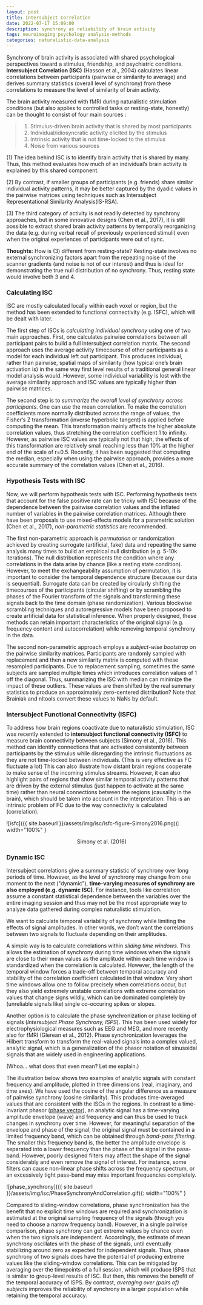 ```yaml
---
layout: post
title: Intersubject Correlation
date: 2022-07-17 15:09:00
description: synchrony as reliability of brain activity
tags: neuroimaging psychology analysis-methods
categories: naturalistic-data-analysis
---
```


Synchrony of brain activity is associated with shared psychological perspectives toward a stimulus, friendship, and psychiatric conditions. **Intersubject Correlation (ISC)** (Hasson et al., 2004) calculates linear correlations between participants (pairwise or similarity to average) and derives summary statistics (overall level of synchrony) from these correlations to measure the level of similarity of brain activity. 

The brain activity measured with fMRI during naturalistic stimulation conditions (but also applies to controlled tasks or resting-state, honestly) can be thought to consist of four main sources : 

>    1. Stimulus-driven brain activity that is shared by most participants
>    2. Individual/idiosyncratic activity elicited by the stimulus
>    3. Intrinsic activity that is not time-locked to the stimulus
>    4. Noise from various sources


(1) The idea behind ISC is to identify brain activity that is shared by many. Thus, this method evaluates how much of an individual’s brain activity is explained by this shared component.

(2) By contrast, if smaller groups of participants (e.g. friends) share similar individual activity patterns, it may be better captured by the dyadic values in the pairwise matrices using techniques such as Intersubject Representational Similarity Analysis(IS-RSA). 

(3) The third category of activity is not readily detected by synchrony approaches, but in some innovative designs (Chen et al., 2017), it is still possible to extract shared brain activity patterns by temporally reorganizing the data (e.g. during verbal recall of previously experienced stimuli) even when the original experiences of participants were out of sync.    

**Thoughts:** How is (3) different from resting-state? 
Resting-state involves no external synchronizing factors apart from the repeating noise of the scanner gradients (and noise is not of our interest) and thus is ideal for demonstrating the true null distribution of no synchrony. Thus, resting state would involve both 3 and 4.



### Calculating ISC


ISC are mostly calculated locally within each voxel or region, but the method has been extended to functional connectivity (e.g. ISFC), which will be dealt with later. 

The first step of ISCs is *calculating individual synchrony* using one of two main approaches. First, one calculates pairwise correlations between all participant pairs to build a full intersubject correlation matrix. The second approach uses the average activity timecourse of other participants as a model for each individual left out participant. This produces individual, rather than pairwise, spatial maps of similarity (how typical one’s brain activation is) in the same way first level results of a traditional general linear model analysis would. However, some individual variability is lost with the average similarity approach and ISC values are typically higher than pairwise matrices.

The second step is to *summarize the overall level of synchrony across participants*. One can use the mean correlation. To make the correlation coefficients more normally distributed across the range of values, the Fisher’s Z transformation (inverse hyperbolic tangent) is applied before computing the mean. This transformation mainly affects the higher absolute correlation values, thus stretching the correlation coefficient 1 to infinity. However, as pairwise ISC values are typically not that high, the effects of this transformation are relatively small reaching less than 10% at the higher end of the scale of r=0.5. Recently, it has been suggested that computing the median, especially when using the pairwise approach, provides a more accurate summary of the correlation values (Chen et al., 2016).



### Hypothesis Tests with ISC


Now, we will perform hypothesis tests with ISC. Performing hypothesis tests that account for the false positive rate can be tricky with ISC because of the dependence between the pairwise correlation values and the inflated number of variables in the pairwise correlation matrices. Although there have been proposals to use mixed-effects models for a parametric solution (Chen et al., 2017), *non-parametric statistics* are recommended. 

The first non-parametric approach is *permutation* or randomization achieved by creating surrogate (artificial, fake) data and repeating the same analysis many times to build an empirical null distribution (e.g. 5-10k iterations). The null distribution represents the condition where any correlations in the data arise by chance (like a resting state condition). However, to meet the exchangeability assumption of permutation, it is important to consider the temporal dependence structure (because our data is sequential). Surrogate data can be created by circularly shifting the timecourses of the participants (circular shifting) or by scrambling the phases of the Fourier transform of the signals and transforming these signals back to the time domain (phase randomization). Various blockwise scrambling techniques and autoregressive models have been proposed to create artificial data for statistical inference. When properly designed, these methods can retain important characteristics of the original signal (e.g. frequency content and autocorrelation) while removing temporal synchrony in the data. 

The second non-parametric approach employs a *subject-wise bootstrap* on the pairwise similarity matrices. Participants are randomly sampled with replacement and then a new similarity matrix is computed with these resampled participants. Due to replacement sampling, sometimes the same subjects are sampled multiple times which introduces correlation values of 1 off the diagonal. Thus, summarizing the ISC with median can minimize the impact of these outliers. These values are then shifted by the real summary statistics to produce an approximately zero-centered distribution? Note that Brainiak and nltools convert these values to NaNs by default. 



### Intersubject Functional Connectivity (ISFC)


To address how brain regions coactivate due to naturalistic stimulation, ISC was recently extended to **intersubject functional connectivity (ISFC)** to measure brain connectivity between subjects (Simony et al., 2016). This method can identify connections that are activated consistently between participants by the stimulus while disregarding the intrinsic fluctuations as they are not time-locked between individuals. (This is very effective as FC fluctuate a lot) This can also illustrate how distant brain regions cooperate to make sense of the incoming stimulus streams. However, it can also highlight pairs of regions that show similar temporal activity patterns that are driven by the external stimulus (just happen to activate at the same time) rather than neural connections between the regions (causality in the brain), which should be taken into account in the interpretation. This is an intrinsic problem of FC due to the way connectivity is calculated (correlation).


![isfc]({{ site.baseurl }}/assets/img/isc/isfc-figure-Simony2016.png){: width="100%" }
<div align="center">Simony et al. (2016)</div>

### Dynamic ISC


Intersubject correlations give a summary statistic of synchrony over long periods of time. However, as the level of synchrony may change from one moment to the next ("dynamic"), **time-varying measures of synchrony are also employed (e.g. dynamic ISC)**. For instance, tools like correlation assume a constant statistical dependence between the variables over the entire imaging session and thus may not be the most appropriate way to analyze data gathered during complex naturalistic stimulation.

We want to calculate temporal variability of synchrony while limiting the effects of signal amplitudes. In other words, we don’t want the correlations between two signals to fluctuate depending on their amplitudes.

A simple way is to calculate correlations within *sliding time windows*. This allows the estimation of synchrony during time windows when the signals are close to their mean values as the amplitude within each time window is standardized when the correlation is calculated. However, the length of the temporal window forces a trade-off between temporal accuracy and stability of the correlation coefficient calculated in that window. Very short time windows allow one to follow precisely when correlations occur, but they also yield extremely unstable correlations with extreme correlation values that change signs wildly, which can be dominated completely by (unreliable signals like) single co-occuring spikes or slopes. 

Another option is to calculate the phase synchronization or phase locking of signals (*Intersubject Phase Synchrony, ISPS*). This has been used widely for electrophysiological measures such as EEG and MEG, and more recently also for fMRI (Glerean et al., 2012). Phase synchronization leverages the Hilbert transform to transform the real-valued signals into a complex valued, analytic signal, which is a generalization of the phasor notation of sinusoidal signals that are widely used in engineering applications. 

(Whoa… what does that even mean? Let me explain.)

The illustration below shows two examples of analytic signals with constant frequency and amplitude, plotted in three dimensions (real, imaginary, and time axes). We have used the cosine of the angular difference as a measure of pairwise synchrony (cosine similarity). This produces time-averaged values that are consistent with the ISCs in the regions. In contrast to a time-invariant phasor ([phase vector](https://en.wikipedia.org/wiki/Phasor)), an analytic signal has a time-varying amplitude envelope (wave) and frequency and can thus be used to track changes in synchrony over time. However, for meaningful separation of the envelope and phase of the signal, the original signal must be contained in a limited frequency band, which can be obtained through *band-pass filtering*. The smaller this frequency band is, the better the amplitude envelope is separated into a lower frequency than the phase of the signal in the pass-band. However, poorly designed filters may affect the shape of the signal considerably and even remove the signal of interest. For instance, some filters can cause non-linear phase shifts across the frequency spectrum, or an excessively tight pass-band may miss important frequencies completely.


![phase_synchrony]({{ site.baseurl }}/assets/img/isc/PhaseSynchronyAndCorrelation.gif){: width="100%" }


Compared to sliding-window correlations, phase synchronization has the benefit that no explicit time windows are required and synchronization is estimated at the original sampling frequency of the signals (though you need to choose a narrow frequency band). However, in a single pairwise comparison, phase synchrony can get extreme values by chance even when the two signals are independent. Accordingly, the estimate of mean synchrony oscillates with the phase of the signals, until eventually stabilizing around zero as expected for independent signals. Thus, phase synchrony of two signals does have the potential of producing extreme values like the sliding-window correlations. This can be mitigated by averaging over the timepoints of a full session, which will produce ISPS that is similar to group-level results of ISC. But then, this removes the benefit of the temporal accuracy of ISPS. By contrast, *averaging over (pairs of) subjects* improves the reliability of synchrony in a larger population while retaining the temporal accuracy.
